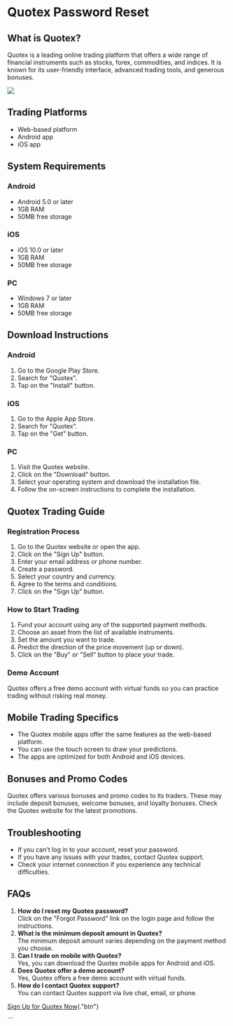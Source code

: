 # Quotex Password Reset

## What is Quotex?

Quotex is a leading online trading platform that offers a wide range of
financial instruments such as stocks, forex, commodities, and indices.
It is known for its user-friendly interface, advanced trading tools, and
generous bonuses.

[![](https://static.quotex.io/files/4_en/300_250.jpg)](https://traff.sbs/brokerqxlid)

## Trading Platforms

-   Web-based platform
-   Android app
-   iOS app

## System Requirements

### Android

-   Android 5.0 or later
-   1GB RAM
-   50MB free storage

### iOS

-   iOS 10.0 or later
-   1GB RAM
-   50MB free storage

### PC

-   Windows 7 or later
-   1GB RAM
-   50MB free storage

## Download Instructions

### Android

1.  Go to the Google Play Store.
2.  Search for "Quotex".
3.  Tap on the "Install" button.

### iOS

1.  Go to the Apple App Store.
2.  Search for "Quotex".
3.  Tap on the "Get" button.

### PC

1.  Visit the Quotex website.
2.  Click on the "Download" button.
3.  Select your operating system and download the installation file.
4.  Follow the on-screen instructions to complete the installation.

## Quotex Trading Guide

### Registration Process

1.  Go to the Quotex website or open the app.
2.  Click on the "Sign Up" button.
3.  Enter your email address or phone number.
4.  Create a password.
5.  Select your country and currency.
6.  Agree to the terms and conditions.
7.  Click on the "Sign Up" button.

### How to Start Trading

1.  Fund your account using any of the supported payment methods.
2.  Choose an asset from the list of available instruments.
3.  Set the amount you want to trade.
4.  Predict the direction of the price movement (up or down).
5.  Click on the "Buy" or "Sell" button to place your trade.

### Demo Account

Quotex offers a free demo account with virtual funds so you can practice
trading without risking real money.

## Mobile Trading Specifics

-   The Quotex mobile apps offer the same features as the web-based
    platform.
-   You can use the touch screen to draw your predictions.
-   The apps are optimized for both Android and iOS devices.

## Bonuses and Promo Codes

Quotex offers various bonuses and promo codes to its traders. These may
include deposit bonuses, welcome bonuses, and loyalty bonuses. Check the
Quotex website for the latest promotions.

## Troubleshooting

-   If you can\'t log in to your account, reset your password.
-   If you have any issues with your trades, contact Quotex support.
-   Check your internet connection if you experience any technical
    difficulties.

## FAQs

1.  **How do I reset my Quotex password?**\
    Click on the "Forgot Password" link on the login page and
    follow the instructions.
2.  **What is the minimum deposit amount in Quotex?**\
    The minimum deposit amount varies depending on the payment method
    you choose.
3.  **Can I trade on mobile with Quotex?**\
    Yes, you can download the Quotex mobile apps for Android and iOS.
4.  **Does Quotex offer a demo account?**\
    Yes, Quotex offers a free demo account with virtual funds.
5.  **How do I contact Quotex support?**\
    You can contact Quotex support via live chat, email, or phone.

[Sign Up for Quotex
Now](\%22https://traff.sbs/brokerqxsignup\%22){."btn"}

\`\`\`

